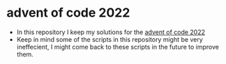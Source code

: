 # advent of code 2022
- In this repository I keep my solutions for the [advent of code 2022](https://adventofcode.com/2022)
- Keep in mind some of the scripts in this repository might be very ineffecient, I might come back to these scripts in the future to improve them.